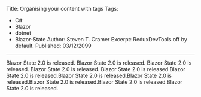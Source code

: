Title: Organising your content with tags
Tags: 
  - C# 
  - Blazor 
  - dotnet 
  - Blazor-State
Author: Steven T. Cramer
Excerpt: ReduxDevTools off by default. 
Published: 03/12/2099
---

Blazor State 2.0 is released. Blazor State 2.0 is released. Blazor State 2.0 is released. Blazor State 2.0 is released. Blazor State 2.0 is released.Blazor State 2.0 is released.Blazor State 2.0 is released.Blazor State 2.0 is released.Blazor State 2.0 is released.Blazor State 2.0 is released.Blazor State 2.0 is released.


